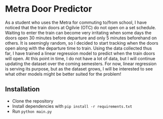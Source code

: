 # Metra Door Predictor
As a student who uses the Metra for commuting to/from school, I have noticed that the train doors at Ogilvie (OTC) do not open
on a set schedule. Waiting to enter the train can become very irritating when some days the doors open 30 minutes before departure
and only 5 minutes beforehand on others. It is seemingly random, so I decided to start tracking when the doors open along with the
departure time to train. Using the data collected thus far, I have trained a linear regression model to predict when the train 
doors will open. At this point in time, I do not have a lot of data, but I will continue updating the dataset over the coming semesters.
For now, linear regression is serving its purpose, but as the dataset grows, I will be interested to see what other models might 
be better suited for the problem!

## Installation
- Clone the repository
- Install dependencies with `pip install -r requirements.txt`
- Run `python main.py`
